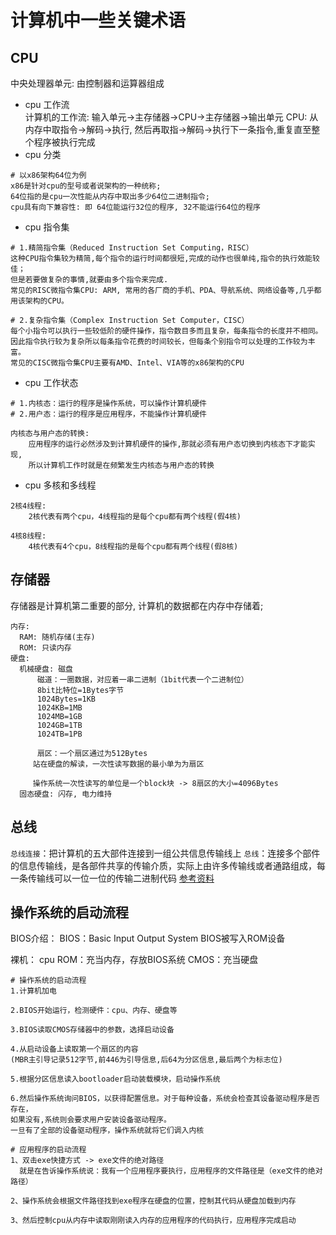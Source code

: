# 计算机中一些关键术语
## CPU
中央处理器单元: 由控制器和运算器组成
- cpu 工作流  
计算机的工作流: 输入单元->主存储器->CPU->主存储器->输出单元
CPU: 从内存中取指令->解码->执行,
     然后再取指->解码->执行下一条指令,重复直至整个程序被执行完成
- cpu 分类
```
# 以x86架构64位为例
x86是针对cpu的型号或者说架构的一种统称;
64位指的是cpu一次性能从内存中取出多少64位二进制指令;
cpu具有向下兼容性: 即 64位能运行32位的程序, 32不能运行64位的程序
```
- cpu 指令集
```
# 1.精简指令集（Reduced Instruction Set Computing，RISC）
这种CPU指令集较为精简,每个指令的运行时间都很短,完成的动作也很单纯,指令的执行效能较佳；
但是若要做复杂的事情,就要由多个指令来完成.
常见的RISC微指令集CPU: ARM, 常用的各厂商的手机、PDA、导航系统、网络设备等,几乎都用该架构的CPU。

# 2.复杂指令集（Complex Instruction Set Computer，CISC）
每个小指令可以执行一些较低阶的硬件操作，指令数目多而且复杂，每条指令的长度并不相同。
因此指令执行较为复杂所以每条指令花费的时间较长，但每条个别指令可以处理的工作较为丰富。
常见的CISC微指令集CPU主要有AMD、Intel、VIA等的x86架构的CPU
```
- cpu 工作状态
```
# 1.内核态：运行的程序是操作系统，可以操作计算机硬件
# 2.用户态：运行的程序是应用程序，不能操作计算机硬件

内核态与用户态的转换: 
    应用程序的运行必然涉及到计算机硬件的操作,那就必须有用户态切换到内核态下才能实现,
    所以计算机工作时就是在频繁发生内核态与用户态的转换
```
- cpu 多核和多线程
```
2核4线程:
	2核代表有两个cpu，4线程指的是每个cpu都有两个线程(假4核)

4核8线程:
	4核代表有4个cpu，8线程指的是每个cpu都有两个线程(假8核)
```
## 存储器
存储器是计算机第二重要的部分, 计算机的数据都在内存中存储着;
```
内存:
  RAM: 随机存储(主存)
  ROM: 只读内存
硬盘:
  机械硬盘: 磁盘 
      磁道：一圈数据，对应着一串二进制（1bit代表一个二进制位）
      8bit比特位=1Bytes字节
      1024Bytes=1KB
      1024KB=1MB
      1024MB=1GB
      1024GB=1TB
      1024TB=1PB

      扇区：一个扇区通过为512Bytes
     站在硬盘的解读，一次性读写数据的最小单为为扇区

     操作系统一次性读写的单位是一个block块 -> 8扇区的大小=4096Bytes
  固态硬盘: 闪存, 电力维持
```
## 总线
`总线连接`：把计算机的五大部件连接到一组公共信息传输线上
`总线`：连接多个部件的信息传输线，是各部件共享的传输介质，实际上由许多传输线或者通路组成，每一条传输线可以一位一位的传输二进制代码
[参考资料](https://blog.csdn.net/linxilinxilinxi/article/details/86024472)

## 操作系统的启动流程
BIOS介绍：
	BIOS：Basic Input Output System
	BIOS被写入ROM设备

裸机：
    cpu
    ROM：充当内存，存放BIOS系统
    CMOS：充当硬盘
```
# 操作系统的启动流程
1.计算机加电

2.BIOS开始运行，检测硬件：cpu、内存、硬盘等

3.BIOS读取CMOS存储器中的参数，选择启动设备

4.从启动设备上读取第一个扇区的内容
(MBR主引导记录512字节,前446为引导信息,后64为分区信息,最后两个为标志位)

5.根据分区信息读入bootloader启动装载模块，启动操作系统

6.然后操作系统询问BIOS，以获得配置信息。对于每种设备，系统会检查其设备驱动程序是否存在，
如果没有,系统则会要求用户安装设备驱动程序。
一旦有了全部的设备驱动程序，操作系统就将它们调入内核

# 应用程序的启动流程
1、双击exe快捷方式 -> exe文件的绝对路径
  就是在告诉操作系统说：我有一个应用程序要执行，应用程序的文件路径是（exe文件的绝对路径）

2、操作系统会根据文件路径找到exe程序在硬盘的位置，控制其代码从硬盘加载到内存

3、然后控制cpu从内存中读取刚刚读入内存的应用程序的代码执行，应用程序完成启动
```